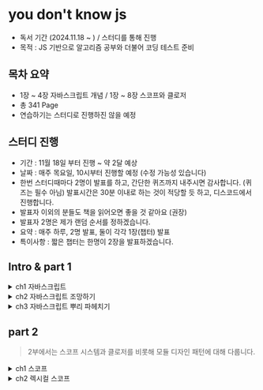 # you don't know js

- 독서 기간 (2024.11.18 ~ ) / 스터디를 통해 진행
- 목적 : JS 기반으로 알고리즘 공부와 더불어 코딩 테스트 준비

## 목차 요약

- 1장 ~ 4장 자바스크립트 개념 / 1장 ~ 8장 스코프와 클로저
- 총 341 Page
- 연습하기는 스터디로 진행하진 않을 예정

## 스터디 진행

- 기간 : 11월 18일 부터 진행 ~ 약 2달 예상
- 날짜 : 매주 목요일, 10시부터 진행할 예정 (수정 가능성 있습니다)
- 한번 스터디때마다 2명이 발표를 하고, 간단한 퀴즈까지 내주시면 감사합니다. (퀴즈는 필수 아님)
  발표시간은 30분 이내로 하는 것이 적당할 듯 하고, 디스코드에서 진행합니다.
- 발표자 이외의 분들도 책을 읽어오면 좋을 것 같아요 (권장)
- 발표자 2명은 제가 랜덤 순서를 정하겠습니다.
- 요약 : 매주 하루, 2명 발표, 둘이 각각 1장(챕터) 발표
- 특이사항 : 짧은 챕터는 한명이 2장을 발표하겠습니다.

## Intro & part 1

<details>
  <summary>ch1 자바스크립트</summary>

> 자바스크립트에 마스터는 없습니다. 더 익숙해지고 친해질 수 있습니다.
> 이 책은 자바스크립트와 가까워지기 위한 여행이 될 것 입니다.

## 1.1 책에 대하여

자바스크립트 정복은 목적지가 아니라 바라봐야할 방향입니다.
조급하게 이 책을 후딱 읽고 끝낸다는 마음보다, 천천히 인내와 끈기를 갖고 읽기 바랍니다.

## 1.2 이름의 유래

자바 사용자에게 마케팅하기 위해 자바 + (가벼운)스크립트 언어 라는 의미로 만들어졌습니다.

TC39에서 지정하고 공식화된 명칭은 ECMAScript 입니다.
ES6는 ECMAScript 2015로도 불립니다. (ES6는 2015년에 나왔기 때문)

> 자바스크립트와 자바의 관계는 햄스터와 햄의 관계와 같습니다.

## 1.3 명세서

TC39는 js를 관리하는 운영 위원회입니다.
제안 단계는 0 ~ 4단계로 나뉩니다.

누구나 제안을 할 수 있지만, TC39의 승인을 받아야합니다. (https://github.com/tc39/proposals)

js는 버전이 없습니다. 공식적인 표준 js는 오직 하나입니다.

모든 브라우저, 디바이스 제조사는 단 하나뿐인 명세서를 기준으로 js 구현체를 만듭니다.

### JS를 지배하는 웹

JS 구현체를 만들 때 가장 중요시 되는 분야는 역시나 웹 환경입니다.

JS 엔진 제조사들은 js 구현체를 만들 때, 여러 상황에 대한 엣지 케이스를 고려하여 발전해 왔습니다.

이런 상황에서 JS 명세서가 업데이트 되었을 때, 엔진 제조사들은 명세서를 준수하도록 엔진을 업데이트 하거나 명세서 개정안을 자사 엔진에 반영하지 않겠다는 결정을 합니다.

만약 자사 엔진에 반영하지 않는다고 했을 때에는, TC39 위원회는 종종 기존 결정을 철회하고 명세서를 웹에 맞게 수정합니다. (ex. contains -> includes, flatten -> flat)

### JS지만 JS가 아닌 웹 전용 문법 (feat: alert)

```javascript
alert("Hello, World!");
```

이 코드는 **모든 웹** 전용 문법입니다. (alert는 브라우저에서만 동작합니다.)

브라우저 엔진, Node js 등과 같이 JS가 실행되는 환경은 전역 스코프에 API를 추가해 자체적으로 사용할 수 있는 기능을 제공합니다. (ex. alert)

alert 말고도 다양한 API가 있습니다. (ex. fetch, getCurrentLocation)

node js는 브라우저에서 사용할 수 없는 API를 제공합니다. (ex. fs, http)

우리가 자주 사용하는 console.log도 브라우저에서만 사용할 수 있는 API입니다.

이 처럼 console.log 코드를 본다면 호출은 JS지만, console.log는 명세서에 없는 웹 전용 문법이라는 것을 알 수 있습니다.

### 모든 코드가 JS인 것은 아닙니다.

개발자 도구의 경우 가장 중요시하는 것은 DX입니다. (Developer Experience)

그렇기 때문에 개발자 도구에서의 결과가 JS 명세서와 일치하지 않을 수 있습니다.

예를 들어 "전역 스코프 최상위 레벨에서 let과 const로 변수 여러 개를 선언했을 때 작동 방식"은 실제 명세서와는 다를 수 있습니다.

정확한 내용을 알고 싶다면 명세서를 참고해야합니다.

## 1.4 JS의 다양한 얼굴

프로그래밍에서는 "패러다임" 이라는 용어를 통해, 코드를 어떤식으로 작성할지에 대한 방법론을 제시합니다.

대표적인 패러다임은 다음과 같습니다.

- 절차적 프로그래밍 : 코드가 탑다운이면서 선현적으로 구조화, 이때 프로시저라 불리는 코드 단위에 미리 정해진 일련의 연산을 작성합니다.
- 객체지향 프로그래밍 : 코드를 클래스 단위로 구조화, 클래스는 데이터와 동작을 함께 묶어서 관리합니다.
- 함수형 프로그래밍 : 코드를 함수 단위로 구조화, 이때 함수는 순수하고 불변적이어야합니다. 또한 함수 자체가 값이 될 수 있습니다.

패러다임에 옳고 그름은 없습니다. 어떤 패러다임이든 적절한 상황이 있습니다.

특정 언어의 경우 지향하는 패러다임이 있지만 (C언어는 절차적, Java는 객체지향) JS는 다양한 패러다임을 지원합니다. 이를 다중 패러다임 언어라고 합니다.

## 1.5 하위 호환성과 상위 호환성

JS는 하위 호환성을 중요시합니다. (ex. ES6 코드는 ES5 엔진에서도 동작해야합니다.)

TC39 위원회는 새로운 기능을 추가할 때, 기존 코드와 충돌이 없도록 설계합니다. 그리고 "우리는 절대 웹을 망치지 않을 것이다" 라는 신념을 가지고 있습니다.

이에 장점만 있는 것은 아닙니다. 단점으로는 한번의 실수로 영원히 고치지 못하는 명세가 발생할 수 있습니다. 그만큼 엄격한 기준과 테스트를 필요로 합니다.

다만 예외적인 경우도 있습니다만, 매우 드물고 특별한 경우입니다.

이와 반대개념인 상위 호환성에 대해 알아보겠습니다.

일단 JS는 상위 호환성을 지향하지 않습니다. 상위 호환성을 지원하는 대표적인 예시는 HTML과 CSS입니다.

HTML과 CSS에서는 본질상 선언적이므로, 인식되지 않는 선언은 무시하고 넘어갑니다.

### 간극을 메우는 노력

JS는 상위 호환성을 보장하지 않기에 오래된 엔진에서는 최신 기능을 사용할 수 없습니다. 이런 문제를 해결하기 위해 방법이 있습니다.

- 폴리필 : ES6 이상의 기능을 ES5 이하에서 사용할 수 있도록 도와주는 코드 조각입니다. (ex. core-js)
- 트랜스파일 : 코드를 변환하는 과정을 말합니다. (ex. babel)

바벨은 오래된 엔진에서도 최신 기능을 사용할 수 있도록 도와줍니다.

```javascript
// ES6
if (true) {
  let x = 2;
  console.log(x);
} else {
  let x = 3;
  console.log(x);
}
// let은 블록 스코프를 가지기 때문에 x는 블록 내부에서만 유효합니다.

// ES5 (바벨을 통해 변환된 코드)
var x$0, x$1;
if (true) {
  x$0 = 2;
  console.log(x);
} else {
  x$1 = 3;
  console.log(x);
}
```

그럼 그냥 옛날 방식으로 코딩하면 되지 않을까요? 그렇지 않습니다.

- ES6 이상의 기능은 코드를 더 명확하게 만들어줍니다.

이런 이유로 ES6 이상의 기능을 사용하는 것이 좋습니다. (다만, 폴리필과 트랜스파일을 통해 호환성을 지키는 것이 중요합니다.)

### 폴리필을 활용해서 극복하기

상위 호환성 문제가 새로운 문법이 아닌 근래에 추가되었지만, 아직 지원하지 않는 API 일 경우 폴리필을 사용할 수 있습니다.

```javascript
// finally 메서드는 ES6에 추가된 메서드입니다.
// 이 메서드는 Promise가 성공하든 실패하든 무조건 실행됩니다.

// 폴리필을 사용하지 않은 코드
promise
  .then(() => {
    // 성공
  })
  .catch(() => {
    // 실패
  })
  .finally(() => {
    // 무조건 실행
  });

// finally 메서드를 사용하기 위한 폴리필
if (typeof Promise.prototype.finally !== "function") {
  Promise.prototype.finally = function (callback) {
    return this.then(
      (value) => Promise.resolve(callback()).then(() => value),
      (reason) =>
        Promise.resolve(callback()).then(() => {
          throw reason;
        })
    );
  };
}
```

폴리필에 대한 정보는 ES-Shim Repository에서 확인할 수 있습니다.

## 1.6 인터프리터 이해하기

인터프리터 언어 vs 컴파일러 언어

- 인터프리터 언어 : 코드를 한 줄씩 읽어가며 실행합니다. (ex. JS, Python)
- 컴파일러 언어 : 코드를 한 번에 컴파일하고 실행합니다. (ex. C, C++)

장단점은 다음과 같습니다.

- 인터프리터 언어 : 빠른 개발, 느린 실행 (실행 시간이 오래 걸릴 수 있음, 최적화가 어려울 수 있음)
- 컴파일러 언어 : 느린 개발, 빠른 실행 (컴파일 시간이 오래 걸릴 수 있음)

인터프리터 언어는 한 줄씩 읽기 때문에, 만약 5번째 줄에서 오류가 발생하면 1 ~ 4번째 줄까지는 실행이 되고 오류를 발경하지 못합니다. 근데 이렇게 오류 발견을 미루는 것은 때에 따라서는 문제가 될 수 있습니다.

**파싱(Parsing)**

파싱이라는 단계를 거치는 언어도 있습니다. 만약 파싱 단계가 있다면 5번째 줄에 오류를 사전에 발견하여 오류를 수정할 수 있습니다.

이렇게 된다면 syntax error(혹은 static error)를 미리 발견할 수 있습니다.

파싱이 끝난 후에는 파싱 결과인 AST(Abstract Syntax Tree)를 바탕으로 실행 단계로 넘어갑니다. 이런 파싱의 역할로 인해 파싱하는 언어는 컴파일 언어라고 통용되기도 합니다.

그럼 JS도 파싱을 거치는 언어인데, 컴파일 언어일까요? 대답은 컴파일 언어에 가깝다 입니다.

js -> 파싱(추상 구문 트리) -> 컴파일(바이트 코드) -> 실행

**JS로 만든 코드의 실행 절차**

1. 작성된 코드는 바벨이 트랜스파일합니다. 이후 번들러(webpack)가 코드를 하나로 묶습니다. 이 결과를 JS 엔진으로 보냅니다.
2. JS 엔진은 코드를 실행하기 전에 파싱합니다. 이때 추상 구문 트리(AST)를 만듭니다.
3. AST를 바이트 코드로 컴파일합니다. 이때 최적화를 수행합니다. (JIT 컴파일)
4. JS 가상 머신이 바이트 코드를 실행합니다.

<!-- img 추가 -->
<img src="/img/books/js/v8-overview.png" alt="v8-overview" width="500" height="300"/>

이런 특징들 덕분에 문법 오류를 미리 발견할 수 있고, 프로그램을 더 빠르게 완성할 수 있습니다.

### 웹어셈블리 (WebAssembly)

JS로 작성한 코드를 얼마나 빠르게 실행할 수 있을까요? 이런 고민에서 웹어셈블리가 탄생했습니다.

처음에는 ASM.js라는 프로젝트로 시작되었습니다. ASM.js는 JS로 작성된 코드를 최적화하여 빠르게 실행할 수 있도록 도와줍니다.

이후에 WASM(WebAssembly)가 등장했습니다. JS기반 개발자가 아니라도 JS 엔진에서 사용될 코드를 쉽게 작성할 수 있도록 도와줍니다. 특징으로는 파싱과 컴파일 단계를 거치지 않고, 바이트 코드로 바로 실행할 수 있습니다.

WASM은 웹을 위한 기술은 아닙니다. 다른 어떤 언어도 컴파일러만 있다면 WASM을 사용할 수 있습니다.

JS를 WASM이 대체하지는 않습니다. WASM은 JS와 함께 사용할 수 있는 기술입니다.

## 1.7 엄격 모드

엄격 모드는 JS의 버그를 줄이기 위해 만들어졌습니다.

엄격 모드는 다음과 같은 특징이 있습니다. (use strict)

- 선언되지 않은 변수를 사용하면 ReferenceError가 발생합니다.
- 함수의 매개변수 이름이 중복되면 SyntaxError가 발생합니다.
- with 문을 사용하면 SyntaxError가 발생합니다.
- eval 함수를 사용하면 SyntaxError가 발생합니다.

```javascript
// "use strict"; 는 함수 단위로도 사용할 수 있습니다. 점진적으로 적용할 때 사용할 수 있습니다.

function foo() {
  // 공백 혹은 주석만 use strict 위에 있을 수 있습니다.
  "use strict";
  x = 10; // ReferenceError: x is not defined
}
```

## 1.8 요약

- JS는 ECMAScript 명세서를 따르는 언어입니다.
- TC39 위원회가 명세서를 관리합니다.
- 브라우저를 비롯해 Node.js, Deno 등 다양한 환경에서 JS를 사용할 수 있습니다.

- JS는 다중 패러다임 언어입니다.
- 객제지향, 함수형, 절차적 프로그래밍을 지원합니다.

- JS는 컴파일 처리되는 언어입니다. (파싱, 컴파일, 실행 단계를 거칩니다.)

</details>

<details>
  <summary>ch2 자바스크립트 조망하기</summary>

> 가장 좋은 JS 학습 방법은 직접 코드를 작성해보는 것입니다.

## 2.1 파일은 프로그램입니다.

JS 파일을 하나의 프로그램이라고 생각해야합니다. 이런 마인드를 가져야하는 이유는 주로 오류 처리 때문입니다.

JS 파일을 모듈로 분리하고 이러한 모듈들의 조합으로 하나의 프로그램을 만들고, 빌드 도구를 사용해 하나의 파일로 만들어서 배포합니다.

그러므로 모듈 하나하나를 독립적인 작은 프로그램으로 생각하고, 이 프로그램들을 조합해 하나의 큰 프로그램을 만들어야합니다.

## 2.2 값

JS에서 값은 원시타입(Primitive Type)과 객체타입(Object Type)으로 나뉩니다.

### 원시타입

> 템플릿 리터럴은 문자열을 보다 편리하게 작성할 수 있도록 도와줍니다.

아래 코드는 다양한 string 표현 방법을 보여줍니다.

```javascript
let name = "world";
let greeting = `Hello, ${name}!`;
console.log(greeting); // Hello, world!
console.log("Hello, " + name + "!"); // Hello, world!
console.log("Hello, " + name + "!"); // Hello, world!
```

- 템플릿 리터럴은 백틱(`)을 사용합니다. 변수를 ${}로 감싸서 사용합니다. 그냥 일반 string은 ""나 ''를 사용합니다.
- boolean은 true, false로 표현합니다.
- 매우 큰 정수를 표현할 때에는 BigInt를 사용합니다. (ex. 2n)
- null은 값이 없음을 나타내는 원시값입니다. (typeof null은 object입니다.)
- undefined는 값이 할당되지 않음을 나타내는 원시값입니다. (typeof undefined는 undefined입니다.)
- NaN은 숫자가 아님을 나타내는 원시값입니다. (typeof NaN은 number입니다.)
- symbol은 유일한 값을 나타내는 원시값입니다. (typeof symbol은 symbol입니다.)

### 배열과 객체

배열과 객체는 원시값과 달리 여러 값을 담을 수 있습니다.

```javascript
let arr = [1, 2, 3];
let obj = { a: 1, b: 2, c: 3 };

// 배열 안에는 다양한 타입의 값이 들어갈 수 있습니다.
// 객체, 배열, 함수 등 모든 타입이 들어갈 수 있습니다.
let mixed = [1, "two", [3], { four: 4 }, () => 5];

// 객체에 접근하는 방법
console.log(obj.a); // 1
console.log(obj["a"]); // 1
```

### 다시 한번 정리하는 값의 타입

```
typeof 42; // "number"
typeof "abc"; // "string"
typeof true; // "boolean"
typeof undefined; // "undefined"
typeof null; // "object" <- null은 object로 나옵니다. 주의
typeof {}; // "object"
typeof []; // "object" <- 배열은 object로 나옵니다. 주의
typeof function () {}; // "function"
```

### 변수 선언과 사용

변수는 값을 담는 상자입니다. 변수를 선언할 때에는 let, const, var 키워드를 사용합니다.

- let : 재할당이 가능한 변수를 선언합니다. 블록 스코프입니다.
- const : 재할당이 불가능한 변수를 선언합니다. 블록 스코프입니다.
- var : let과 비슷하지만, 스코프가 함수 스코프입니다.

```javascript
// 할당 예시 코드
let x = 10;
const y = 20;
var z = 30;

x = 15; // 재할당 가능
y = 25; // 재할당 불가능
z = 35; // 재할당 가능

console.log(x, y, z); // 15 20 35

// 스코프 예시 코드
if (true) {
  let a = 10;
  const b = 20;
  var c = 30;
}

console.log(a); // ReferenceError: a is not defined
console.log(b); // ReferenceError: b is not defined
console.log(c); // 30
```

</details>

<details>
  <summary>ch3 자바스크립트 뿌리 파헤치기</summary>

## 3.1 이터레이션

이터레이션은 반복을 의미합니다. JS에서는 이터레이션을 위해 다양한 방법을 제공합니다.

JavaScript에서 반복자(Iterator)는 시퀀스를 정의하고 종료시의 반환값을 잠재적으로 정의하는 객체입니다. 더 구체적으로 말하자면, 반복자는 두 개의 속성( value, done)을 반환하는 next() 메소드 사용하여 객체의 Iterator protocol을 구현합니다. 시퀀스의 마지막 값이 이미 산출되었다면 done 값은 true 가 됩니다. 만약 value값이 done 과 함께 존재한다면, 그것은 반복자의 반환값이 됩니다.

```javascript
function makeRangeIterator(start = 0, end = Infinity, step = 1) {
  var nextIndex = start;
  var n = 0;

  var rangeIterator = {
    next: function () {
      var result;
      if (nextIndex < end) {
        result = { value: nextIndex, done: false };
      } else if (nextIndex == end) {
        result = { value: n, done: true };
      } else {
        result = { done: true };
      }
      nextIndex += step;
      n++;
      return result;
    },
  };
  return rangeIterator;
}
```

위 처럼 이터레이터를 만들 수 있습니다. 그러나 보통 generator를 사용합니다.

```javascript
function* makeRangeIterator(start = 0, end = Infinity, step = 1) {
  let n = 0;
  for (let i = start; i < end; i += step) {
    yield i;
    n++;
  }
  return n;
}

let it = makeRangeIterator(0, 10, 2);
console.log(it.next()); // { value: 0, done: false }
console.log(it.next()); // { value: 2, done: false }
console.log(it.next()); // { value: 4, done: false }
```

생성자 함수가 최초로 호출될 때, 함수 내부의 어떠한 코드도 실행되지 않고, 대신 생성자라고 불리는 반복자 타입을 반환합니다. 생성자의 next 메소드를 호출함으로서 어떤 값이 소비되면, 생성자 함수는 yield 키워드를 만날 때까지 실행됩니다.

### 이터레이터 사용하기 (for...of)

> 객체는 값이 for..of 구조 내에서 반복되는 것 같은 그 반복 동작을 정의하는 경우 반복이 가능(iterable)합니다. Array 또는 Map과 같은 일부 내장 형은 기본 반복 동작이 있지만 다른 형(가령 Object)은 없습니다.

```javascript
let arr = [1, 2, 3];

for (let value of arr) {
  console.log(value);
}
```

for...of 말고도 다양한 반복문이 있습니다.

- for...in : 객체의 열거 가능한 속성을 반복합니다.
- forEach : 배열의 각 요소에 대해 함수를 실행합니다.
- map : 배열의 각 요소에 대해 함수를 실행하고, 결과를 새로운 배열로 반환합니다.
- filter : 배열의 각 요소에 대해 함수를 실행하고, 결과가 true인 요소만을 새로운 배열로 반환합니다.
- reduce : 배열의 각 요소에 대해 함수를 실행하고, 하나의 결과값을 반환합니다.
- spread : 배열을 펼쳐서 전달합니다. (ex. Math.max(...arr))

### 이터러블

js에서 이터러블한 자료형은 문자열, 배열, 맵, 셋 등이 있습니다.

## 3.2 클로저

클로저는 함수와 함수가 선언된 렉시컬 환경의 조합입니다. 렉시컬 환경은 함수가 정의될 때의 환경을 말합니다.

```javascript
function addCounter() {
  let count = 0;
  return function () {
    count++;
    return count;
  };
}

let counter = addCounter();
console.log(counter()); // 1
console.log(counter()); // 2
console.log(counter()); // 3

let counter2 = addCounter();
console.log(counter2()); // 1
console.log(counter2()); // 2
console.log(counter2()); // 3
```

위 코드는 클로저를 사용한 예시입니다. makeAdder 함수는 클로저를 반환합니다. 이 클로저는 x를 기억하고 있습니다.

클로저는 함수가 선언될 때의 렉시컬 환경을 기억합니다. 이 덕분에 함수가 선언될 때의 환경을 기억하고, 이후에도 그 환경을 사용할 수 있습니다.

## this

this는 함수가 호출될 때 결정됩니다. this는 함수가 호출될 때, 함수를 호출한 객체를 참조합니다. (동적 바인딩)

<!-- 실행컨텍스트로 설명  -->

this가 가르키는 것은 실행 컨텍스트에 따라 달라집니다. 근데 실행 컨텍스트는 다음과 같은 순서로 결정됩니다.

1. 함수 호출 시점
2. 함수 호출 방식
3. 함수 호출 위치

```javascript
function classroom(teacher) {
  return function study() {
    console.log(`${teacher} is teaching, ${this.student} is studying`);
  };
}

let assignment = classroom("Kyle");
assignment(); // Kyle is teaching, undefined is studying (this는 전역 객체를 가르킵니다.)

let workshop = {
  student: "Sally",
  assignment,
};

workshop.assignment(); // Kyle is teaching, Sally is studying (this는 workshop 객체를 가르킵니다.)

let workshop2 = {
  student: "Billy",
  assignment: assignment.bind({ student: "jane" }),
};

workshop2.assignment(); // Kyle is teaching, jane is studying (this는 jane을 가르킵니다.)
```

## prototype

모든 객체는 프로토타입을 가지고 있습니다. 프로토타입은 객체의 부모 역할을 합니다.

두 객체를 연결하는 연결 장치 입니다. 연결된 객체는 프로토타입 체인을 통해 서로 연결됩니다.

```javascript
let obj = { a: 1 };

let obj2 = Object.create(obj);

console.log(obj2.a); // 1
```

그러나 프로토타입을 조작하는 것은 권장되지 않습니다. 라이브러리에서 충돌이 발생할 수 있습니다.

### this + prototype

this와 prototype를 함께 사용하면, 객체의 메서드를 정의할 수 있습니다.

```javascript
function Workshop(teacher) {
  this.teacher = teacher;
}

Workshop.prototype.ask = function (question) {
  console.log(this.teacher, question);
};

let deepJS = new Workshop("Kyle");
let reactJS = new Workshop("Suzy");

deepJS.ask("Is 'prototype' a class?"); // Kyle Is 'prototype' a class?
reactJS.ask("Isn't 'prototype' ugly?"); // Suzy Isn't 'prototype' ugly?
```

</details>

## part 2

> 2부에서는 스코프 시스템과 클로저를 비롯해 모듈 디자인 패턴에 대해 다룹니다.

<details>
  <summary>ch1 스코프</summary>

이전에 JS는 실행 전 별도의 단계에서 파싱, 컴파일이 일어난다고 했었습니다. (v8 엔진)

## 컴파일러 vs 인터프리터

목적으로는 둘 다 "개발자가 작성한 코드를 기계가 이해할 수 있는 형태로 변환하는 것" 입니다.

- 컴파일러 : 코드를 한 번에 컴파일하고 변환합니다. (ex. C, C++)
- 인터프리터 : 코드를 한 줄씩 읽어가며 변환합니다. (ex. JS, Python)

## js 컴파일 과정

1. 토크나이징/렉싱 (Tokenizing/Lexing) : 문자열을 token이라는 의미 있는 조각으로 변환합니다. (ex. let a = 2; -> let, a, =, 2, ;)

2. 파싱 (Parsing) : token을 AST(Abstract Syntax Tree)로 변환합니다.
   파싱을 거치면 변수 선언, 식별자, 할당식, 숫자 리터럴 등을 나타내는 노드로 이루어진 트리가 만들어집니다.
   (ex. let a = 2; -> { type: 'VariableDeclaration', name: 'a', value: { type: 'NumericLiteral', value: 2 } })

3. 코드 생성 : AST를 기계어로 변환합니다. 이는 언어 혹은 목표하는 플랫폼 등에 따라 크게 달라집니다.

근데 js는 충분한 시간을 갖고 컴파일 하는 것이 아닙니다. 그렇기 때문에 성능을 보장하기 위해서 여러가지 스킬을 사용합니다. (ex. JIT 컴파일, Just-In-Time Compilation)

## 필수 두 단계 (파싱, 컴파일)

JS의 세가지 특징으로 컴파일 필요성을 입증 할 수 있습니다.

1. 구문 오류 : 코드를 실행하기 전에 구문 오류를 찾아내야합니다.
2. 초기 오류 : 코드를 실행하기 전에 오류를 찾아내야합니다.
3. 호이스팅 : 변수와 함수 선언을 끌어올립니다.

```javascript
// 구문오류 (SyntaxError)
var greeting = "Hello, World!";
console.log(greeting);
greeting = ."Hello, World!";
// SyntaxError: Unexpected token '.'
```

> 콘솔이 안 찍히고 syntax error가 발생합니다. -> 컴파일 단계에서 구문 오류를 찾아내는 것입니다.

```javascript
// 초기오류 (ReferenceError)
console.log("Hello, World!");

saySomething("hi!", "Kyle");
// Uncaught SyntaxError: Duplicate parameter name not allowed in this context

function saySomething(greeting, greeting) {
  "use strict"; // 없으면 에러가 발생하지 않습니다.
  console.log(greeting);
}
```

> saySomething 함수를 호출하기 전에 선언되어 있지 않아서 ReferenceError가 발생합니다. -> 컴파일 단계에서 초기 오류를 찾아내는 것입니다.

```javascript
function sayHello() {
  var greeting = "Hello, World!";
  {
    greeting = "Hello, Kyle!"; // 에러가 발생합니다.
    let greeting = "Hello, Kyle!";
    console.log(greeting);
  }
}

sayHello();
// ReferenceError: Cannot access 'greeting' before initialization
```

> greeting 변수를 선언하기 전에 사용했기 때문에 ReferenceError가 발생합니다. -> 호이스팅을 통해 변수와 함수 선언을 끌어올리는 것입니다.

## 컴파일러 체계

> 컴파일러 된다는 것을 이해했다면, 이제 변수 식별과 스코프 결정에 대해 알아보겠습니다.

```javascript
var teacher = [
  { id: 1, name: "Kyle" },
  { id: 2, name: "Suzy" },
  { id: 3, name: "Frank" },
];

function getTeacherById(id) {
  for (let i = 0; i < teacher.length; i++) {
    if (teacher[i].id === id) {
      return teacher[i];
    }
  }
  return "No teacher found";
}

var result = getTeacherById(1);

console.log(result);
// { id: 1, name: 'Kyle' }
```

선언을 제외한다면 프로그램 내 모든 변수와 식별자는 **타깃**이나 값의 **소스**로 사용됩니다. (LHS, RHS)

### 타깃과 소스

```javascript
student = ["Kyle", "Suzy", "Frank"];
```

- student : 타깃
- ["Kyle", "Suzy", "Frank"] : 소스

```javascript
for (let student of students) {
  console.log(student);
}
```

- student : 타깃
- students : 소스

```javascript
getTeacherById(1);
```

- getTeacherById : 타깃
- 1 : 소스

```javascript
function getTeacherById(id) {
  for (let i = 0; i < teacher.length; i++) {
    if (teacher[i].id === id) {
      return teacher[i];
    }
  }
  return "No teacher found";
}
```

- id : 타깃
- teacher.length : 소스

### 런타임에 스코프 변경하기

> 일반적으로 스코프는 프로그램이 컴파일될 때 결정되고, 런타임에 변경되지 않습니다.

두가지 방법으로 런타임에 스코프를 변경할 수 있습니다.

1. eval : 문자열을 코드로 실행합니다. (eval 함수)
2. with : 객체의 속성을 스코프로 사용합니다. (with 문)

```javascript
var teacher = { name: "Kyle" };

with (teacher) {
  console.log(name);
}
```

위 코드는 with 문을 사용하여 런타임에 스코프를 변경하는 예시입니다.

근데 둘 다 사용하지 않는 것이 좋습니다. eval은 코드를 실행할 때 보안 문제가 발생할 수 있고, with는 성능 문제가 발생할 수 있습니다.

### 렉시컬 스코프

위에서 설명한 스코프 결정 방식은 렉시컬 스코프입니다. 렉시컬 스코프는 함수를 어디서 호출했는지가 아니라, 어디서 선언했는지에 따라 결정됩니다. (렉싱)

컴파일레이션은 스코프와 변수의 메모리 예약 관점에서 실제로는 아무것도 하지 않습니다. 왜냐하면 컴파일레이션 과정에서는 어떤 프로그램도 실행되지 않기 때문입니다.

</details>

<details>
  <summary>ch2 렉시컬 스코프</summary>

- Scope : 변수에 접근할 수 있는 범위
- Global Scope : 전역 범위
- Local Scope : 지역 범위

```javascript
// Define a variable in the global scope:
const fullName = "Oluwatobi Sofela";

// Define nested functions:
function profile() {
  function sayName() {
    function writeName() {
      return fullName;
    }
    return writeName();
  }
  return sayName();
}
```

- fullName : Global Scope -> 어디서든 접근 가능
- profile : Local Scope -> sayName, writeName에 접근 가능
- sayName : Local Scope -> writeName에 접근 가능
- writeName : Local Scope -> fullName에 접근 가능

> writeName 함수가 호출될 때, 바로 글로벌 스코프에서 fullName을 찾지 않고, fullName을 찾을 때까지 스코프 체인을 따라 올라갑니다.

### 스코프 체인

- 스코프 체인 : 함수가 선언될 때의 스코프를 기억합니다. 이를 통해 함수가 호출될 때 스코프를 찾을 수 있습니다.

fullName이 writeName 함수에서 찾을 때, writeName() scope -> sayName() scope -> profile() scope -> Global scope 순으로 찾습니다.

ex. 함수가 선언될 때의 스코프를 기억한다.

```javascript
// First fullName variable defined in the global scope:
const fullName = "Oluwatobi Sofela";

// Nested functions containing two more fullName variables:
function profile() {
  const fullName = "Tobi Sho";
  function sayName() {
    const fullName = "Oluwa Sofe";
    function writeName() {
      return fullName;
    }
    return writeName();
  }
  return sayName();
}

console.log(profile()); // Oluwa Sofe
```

### 렉시컬(lexical) 의미

렉시컬이란 : 단어, 표현, 변수를 만드는 것과 관련된 모든 것을 의미합니다.

</details>

```

```
